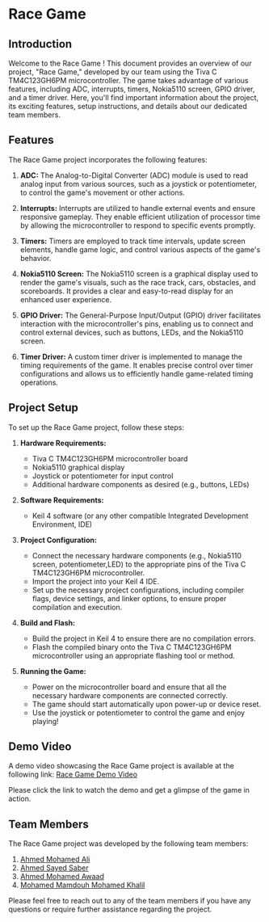 # Race Game

## Introduction

Welcome to the Race Game ! This document provides an overview of our project, "Race Game," developed by our  team using the Tiva C TM4C123GH6PM microcontroller. The game takes advantage of various features, including ADC, interrupts, timers, Nokia5110 screen, GPIO driver, and a timer driver. Here, you'll find important information about the project, its exciting features, setup instructions, and details about our dedicated team members.

## Features

The Race Game project incorporates the following features:

1. **ADC:** The Analog-to-Digital Converter (ADC) module is used to read analog input from various sources, such as a joystick or potentiometer, to control the game's movement or other actions.

2. **Interrupts:** Interrupts are utilized to handle external events and ensure responsive gameplay. They enable efficient utilization of processor time by allowing the microcontroller to respond to specific events promptly.

3. **Timers:** Timers are employed to track time intervals, update screen elements, handle game logic, and control various aspects of the game's behavior.

4. **Nokia5110 Screen:** The Nokia5110 screen is a graphical display used to render the game's visuals, such as the race track, cars, obstacles, and scoreboards. It provides a clear and easy-to-read display for an enhanced user experience.

5. **GPIO Driver:** The General-Purpose Input/Output (GPIO) driver facilitates interaction with the microcontroller's pins, enabling us to connect and control external devices, such as buttons, LEDs, and the Nokia5110 screen.

6. **Timer Driver:** A custom timer driver is implemented to manage the timing requirements of the game. It enables precise control over timer configurations and allows us to efficiently handle game-related timing operations.

## Project Setup

To set up the Race Game project, follow these steps:

1. **Hardware Requirements:**
   - Tiva C TM4C123GH6PM microcontroller board
   - Nokia5110 graphical display
   - Joystick or potentiometer for input control
   - Additional hardware components as desired (e.g., buttons, LEDs)

2. **Software Requirements:**
   - Keil 4 software (or any other compatible Integrated Development Environment, IDE)

3. **Project Configuration:**
   - Connect the necessary hardware components (e.g., Nokia5110 screen, potentiometer,LED) to the appropriate pins of the Tiva C TM4C123GH6PM microcontroller.
   - Import the project into your Keil 4 IDE.
   - Set up the necessary project configurations, including compiler flags, device settings, and linker options, to ensure proper compilation and execution.

4. **Build and Flash:**
   - Build the project in Keil 4 to ensure there are no compilation errors.
   - Flash the compiled binary onto the Tiva C TM4C123GH6PM microcontroller using an appropriate flashing tool or method.

5. **Running the Game:**
   - Power on the microcontroller board and ensure that all the necessary hardware components are connected correctly.
   - The game should start automatically upon power-up or device reset.
   - Use the joystick or potentiometer to control the game and enjoy playing!

## Demo Video

A demo video showcasing the Race Game project is available at the following link: [Race Game Demo Video](https://www.youtube.com/watch?v=tWmYWelguOM)

Please click the link to watch the demo and get a glimpse of the game in action.

## Team Members

The Race Game project was developed by the following team members:

1. [Ahmed Mohamed Ali](https://github.com/ahmedaliv)
2. [Ahmed Sayed Saber](https://github.com/ahmed1958)
3. [Ahmed Mohamed Awaad](https://github.com/Ahmed-Awwad99)
4. [Mohamed Mamdouh Mohamed Khalil](https://github.com/mohamedmamdouh22)

Please feel free to reach out to any of the team members if you have any questions or require further assistance regarding the project.

